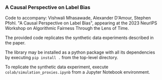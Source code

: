 ### A Causal Perspective on Label Bias

Code to accompany: Vishwali Mhasawade, Alexander D'Amour, Stephen Pfohl. "A Causal Perspective on Label Bias", appearing at the 2023 NeurIPS Workshop on Algorithmic Fairness Through the Lens of Time.

The provided code replicates the synthetic data experiments described in the paper.

The library may be installed as a python package with all its dependencies by executing `pip install .` from the top-level directory.

To replicate the synthetic data experiment, execute `colab/simulation_proxies.ipynb` from a Jupyter Notebook environment.